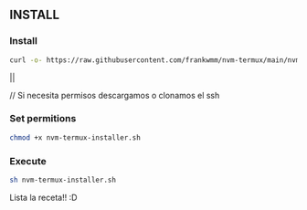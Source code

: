 ## INSTALL

### Install

```sh
curl -o- https://raw.githubusercontent.com/frankwmm/nvm-termux/main/nvm-termux-installer.sh | bash
```

|| 

// Si necesita permisos descargamos o clonamos el ssh 

### Set permitions
```sh
chmod +x nvm-termux-installer.sh
```

### Execute

```sh
sh nvm-termux-installer.sh
```

Lista la receta!! :D


